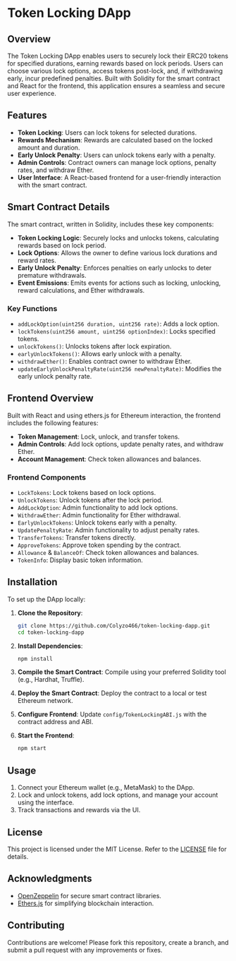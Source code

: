 # Token Locking DApp

## Overview

The Token Locking DApp enables users to securely lock their ERC20 tokens for specified durations, earning rewards based on lock periods. Users can choose various lock options, access tokens post-lock, and, if withdrawing early, incur predefined penalties. Built with Solidity for the smart contract and React for the frontend, this application ensures a seamless and secure user experience.

## Features

- **Token Locking**: Users can lock tokens for selected durations.
- **Rewards Mechanism**: Rewards are calculated based on the locked amount and duration.
- **Early Unlock Penalty**: Users can unlock tokens early with a penalty.
- **Admin Controls**: Contract owners can manage lock options, penalty rates, and withdraw Ether.
- **User Interface**: A React-based frontend for a user-friendly interaction with the smart contract.

## Smart Contract Details

The smart contract, written in Solidity, includes these key components:

- **Token Locking Logic**: Securely locks and unlocks tokens, calculating rewards based on lock period.
- **Lock Options**: Allows the owner to define various lock durations and reward rates.
- **Early Unlock Penalty**: Enforces penalties on early unlocks to deter premature withdrawals.
- **Event Emissions**: Emits events for actions such as locking, unlocking, reward calculations, and Ether withdrawals.

### Key Functions

- `addLockOption(uint256 duration, uint256 rate)`: Adds a lock option.
- `lockTokens(uint256 amount, uint256 optionIndex)`: Locks specified tokens.
- `unlockTokens()`: Unlocks tokens after lock expiration.
- `earlyUnlockTokens()`: Allows early unlock with a penalty.
- `withdrawEther()`: Enables contract owner to withdraw Ether.
- `updateEarlyUnlockPenaltyRate(uint256 newPenaltyRate)`: Modifies the early unlock penalty rate.

## Frontend Overview

Built with React and using ethers.js for Ethereum interaction, the frontend includes the following features:

- **Token Management**: Lock, unlock, and transfer tokens.
- **Admin Controls**: Add lock options, update penalty rates, and withdraw Ether.
- **Account Management**: Check token allowances and balances.

### Frontend Components

- `LockTokens`: Lock tokens based on lock options.
- `UnlockTokens`: Unlock tokens after the lock period.
- `AddLockOption`: Admin functionality to add lock options.
- `WithdrawEther`: Admin functionality for Ether withdrawal.
- `EarlyUnlockTokens`: Unlock tokens early with a penalty.
- `UpdatePenaltyRate`: Admin functionality to adjust penalty rates.
- `TransferTokens`: Transfer tokens directly.
- `ApproveTokens`: Approve token spending by the contract.
- `Allowance` & `BalanceOf`: Check token allowances and balances.
- `TokenInfo`: Display basic token information.

## Installation

To set up the DApp locally:

1. **Clone the Repository**:
   ```bash
   git clone https://github.com/Colyzo466/token-locking-dapp.git
   cd token-locking-dapp
   ```

2. **Install Dependencies**:
   ```bash
   npm install
   ```

3. **Compile the Smart Contract**:
   Compile using your preferred Solidity tool (e.g., Hardhat, Truffle).

4. **Deploy the Smart Contract**:
   Deploy the contract to a local or test Ethereum network.

5. **Configure Frontend**:
   Update `config/TokenLockingABI.js` with the contract address and ABI.

6. **Start the Frontend**:
   ```bash
   npm start
   ```

## Usage

1. Connect your Ethereum wallet (e.g., MetaMask) to the DApp.
2. Lock and unlock tokens, add lock options, and manage your account using the interface.
3. Track transactions and rewards via the UI.

## License

This project is licensed under the MIT License. Refer to the [LICENSE](LICENSE) file for details.

## Acknowledgments

- [OpenZeppelin](https://openzeppelin.com/) for secure smart contract libraries.
- [Ethers.js](https://docs.ethers.io/v5/) for simplifying blockchain interaction.

## Contributing

Contributions are welcome! Please fork this repository, create a branch, and submit a pull request with any improvements or fixes.
